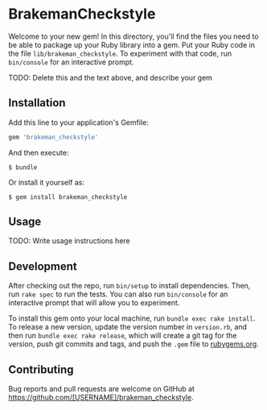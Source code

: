# BrakemanCheckstyle

Welcome to your new gem! In this directory, you'll find the files you need to be able to package up your Ruby library into a gem. Put your Ruby code in the file `lib/brakeman_checkstyle`. To experiment with that code, run `bin/console` for an interactive prompt.

TODO: Delete this and the text above, and describe your gem

## Installation

Add this line to your application's Gemfile:

```ruby
gem 'brakeman_checkstyle'
```

And then execute:

    $ bundle

Or install it yourself as:

    $ gem install brakeman_checkstyle

## Usage

TODO: Write usage instructions here

## Development

After checking out the repo, run `bin/setup` to install dependencies. Then, run `rake spec` to run the tests. You can also run `bin/console` for an interactive prompt that will allow you to experiment.

To install this gem onto your local machine, run `bundle exec rake install`. To release a new version, update the version number in `version.rb`, and then run `bundle exec rake release`, which will create a git tag for the version, push git commits and tags, and push the `.gem` file to [rubygems.org](https://rubygems.org).

## Contributing

Bug reports and pull requests are welcome on GitHub at https://github.com/[USERNAME]/brakeman_checkstyle.
